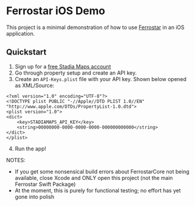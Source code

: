 #  Ferrostar iOS Demo

This project is a minimal demonstration of how to use [Ferrostar](https://github.com/stadiamaps/ferrostar)
in an iOS application.

## Quickstart

1. Sign up for a [free Stadia Maps account](https://client.stadiamaps.com/signup/?utm_content=ferrostar_ios&utm_campaign=ferrostar_demos&utm_source=github)
2. Go through property setup and create an API key.
3. Create an `API-Keys.plist` file with your API key. Shown below opened as XML/Source: 

```
<?xml version="1.0" encoding="UTF-8"?>
<!DOCTYPE plist PUBLIC "-//Apple//DTD PLIST 1.0//EN" "http://www.apple.com/DTDs/PropertyList-1.0.dtd">
<plist version="1.0">
<dict>
    <key>STADIAMAPS_API_KEY</key>
    <string>00000000-0000-0000-0000-000000000000</string>
</dict>
</plist>
```

4. Run the app!

NOTES:

* If you get some nonsensical build errors about FerrostarCore not being available, close Xcode and ONLY open this project (not the main Ferrostar Swift Package)
* At the moment, this is purely for functional testing; no effort has yet gone into polish
